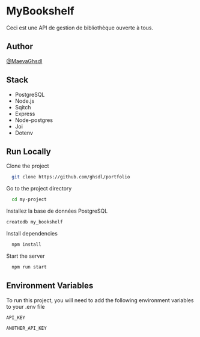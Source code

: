 # MyBookshelf

Ceci est une API de gestion de bibliothèque ouverte à tous.

## Author

[@MaevaGhsdl](https://www.github.com/ghsdl)

## Stack

- PostgreSQL
- Node.js
- Sqitch
- Express
- Node-postgres
- Joi
- Dotenv

## Run Locally

Clone the project

```bash
  git clone https://github.com/ghsdl/portfolio
```

Go to the project directory

```bash
  cd my-project
```

Installez la base de données PostgreSQL

```bash
createdb my_bookshelf
```

Install dependencies

```bash
  npm install
```

Start the server

```bash
  npm run start
```

## Environment Variables

To run this project, you will need to add the following environment variables to your .env file

`API_KEY`

`ANOTHER_API_KEY`
